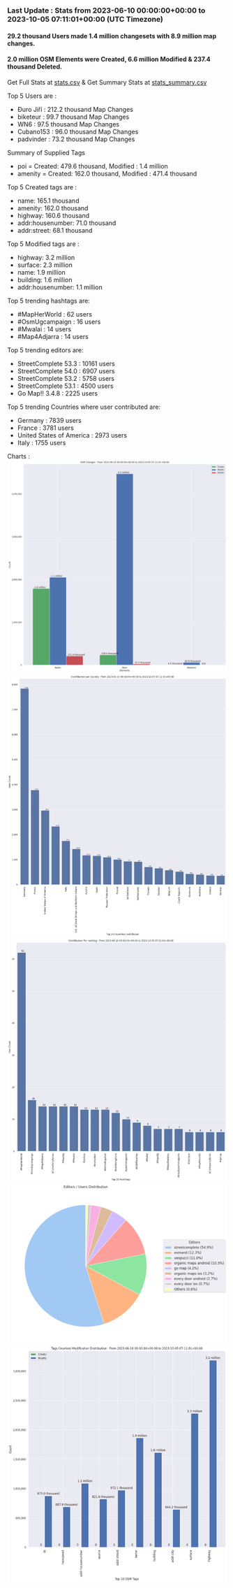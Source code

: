 ### Last Update : Stats from 2023-06-10 00:00:00+00:00 to 2023-10-05 07:11:01+00:00 (UTC Timezone)

#### 29.2 thousand Users made 1.4 million changesets with 8.9 million map changes.
#### 2.0 million OSM Elements were Created, 6.6 million Modified & 237.4 thousand Deleted.
Get Full Stats at [stats.csv](/stats/fieldmappers/Daily/stats.csv)
 & Get Summary Stats at [stats_summary.csv](/stats/fieldmappers/Daily/stats_summary.csv)

Top 5 Users are : 
- Đuro Jiří : 212.2 thousand Map Changes
- biketeur : 99.7 thousand Map Changes
- WN6 : 97.5 thousand Map Changes
- Cubano153 : 96.0 thousand Map Changes
- padvinder : 73.2 thousand Map Changes

Summary of Supplied Tags
- poi = Created: 479.6 thousand, Modified : 1.4 million
- amenity = Created: 162.0 thousand, Modified : 471.4 thousand


Top 5 Created tags are :
- name: 165.1 thousand
- amenity: 162.0 thousand
- highway: 160.6 thousand
- addr:housenumber: 71.0 thousand
- addr:street: 68.1 thousand


Top 5 Modified tags are :
- highway: 3.2 million
- surface: 2.3 million
- name: 1.9 million
- building: 1.6 million
- addr:housenumber: 1.1 million


Top 5 trending hashtags are:
- #MapHerWorld : 62 users
- #OsmUgcampaign : 16 users
- #Mwalai : 14 users
- #Map4Adjarra : 14 users


Top 5 trending editors are:
- StreetComplete 53.3 : 10161 users
- StreetComplete 54.0 : 6907 users
- StreetComplete 53.2 : 5758 users
- StreetComplete 53.1 : 4500 users
- Go Map!! 3.4.8 : 2225 users


Top 5 trending Countries where user contributed are:
- Germany : 7839 users
- France : 3781 users
- United States of America : 2973 users
- Italy : 1755 users


 Charts : 
![Alt text](./stats_osm_changes.png) 
![Alt text](./stats_users_per_country.png) 
![Alt text](./stats_users_per_hashtag.png) 
![Alt text](./stats_editors_pie_chart.png) 
![Alt text](./stats_tags.png) 
